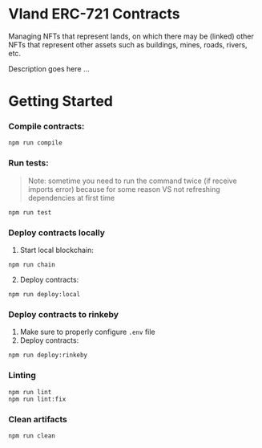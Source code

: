 # Vland ERC-721 Contracts

Managing NFTs that represent lands, on which there may be (linked) other NFTs that represent other assets such as buildings, mines, roads, rivers, etc.



Description goes here ...
# Getting Started

### Compile contracts:
```shell
npm run compile
```
### Run tests:
> Note: sometime you need to run the command twice (if receive imports error) because for some reason VS not refreshing dependencies at first time
```shell
npm run test
```
### Deploy contracts locally
1. Start local blockchain:
```shell
npm run chain
```

2. Deploy contracts:
```shell
npm run deploy:local
```
### Deploy contracts to rinkeby
1. Make sure to properly configure `.env` file
2. Deploy contracts:
```shell
npm run deploy:rinkeby
```
### Linting
```shell
npm run lint
npm run lint:fix
```
### Clean artifacts
```shell
npm run clean
```